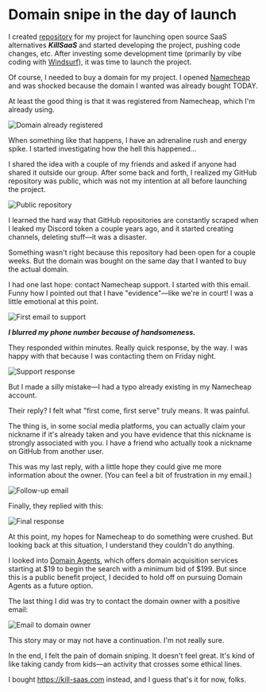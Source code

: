 # Domain snipe in the day of launch

I created [repository](https://github.com/skilldeliver/killsaas) for my project for launching open source SaaS alternatives **_KillSaaS_** and started developing the project, pushing code changes, etc. After investing some development time (primarily by vibe coding with [Windsurf](https://windsurf.ai)), it was time to launch the project.

Of course, I needed to buy a domain for my project. I opened [Namecheap](https://www.namecheap.com) and was shocked because the domain I wanted was already bought TODAY.

At least the good thing is that it was registered from Namecheap, which I'm already using.

![Domain already registered](https://github.com/user-attachments/assets/6f817da0-4ffb-46ff-ae21-5c317261dc79)

When something like that happens, I have an adrenaline rush and energy spike. I started investigating how the hell this happened...

I shared the idea with a couple of my friends and asked if anyone had shared it outside our group. After some back and forth, I realized my GitHub repository was public, which was not my intention at all before launching the project.

![Public repository](https://github.com/user-attachments/assets/fb705859-d4f8-468c-b623-f6b2837a461a)

I learned the hard way that GitHub repositories are constantly scraped when I leaked my Discord token a couple years ago, and it started creating channels, deleting stuff—it was a disaster.

Something wasn't right because this repository had been open for a couple weeks. But the domain was bought on the same day that I wanted to buy the actual domain.

I had one last hope: contact Namecheap support. I started with this email. Funny how I pointed out that I have "evidence"—like we're in court! I was a little emotional at this point.

![First email to support](https://github.com/user-attachments/assets/855217ec-a30b-4f80-bb5e-de24edc9a55f)

**_I blurred my phone number because of handsomeness._**

They responded within minutes. Really quick response, by the way. I was happy with that because I was contacting them on Friday night.

![Support response](https://github.com/user-attachments/assets/14e4a5cd-600d-41ed-9cd4-e5008765162a)

But I made a silly mistake—I had a typo already existing in my Namecheap account.

Their reply? I felt what "first come, first serve" truly means. It was painful.

The thing is, in some social media platforms, you can actually claim your nickname if it's already taken and you have evidence that this nickname is strongly associated with you. I have a friend who actually took a nickname on GitHub from another user.

This was my last reply, with a little hope they could give me more information about the owner. (You can feel a bit of frustration in my email.)

![Follow-up email](https://github.com/user-attachments/assets/0d08f925-de7d-41f9-9c9a-3dc78137f2e3)

Finally, they replied with this:

![Final response](https://github.com/user-attachments/assets/d76b86a1-ea8a-4324-a93f-d52367fbe406)

At this point, my hopes for Namecheap to do something were crushed. But looking back at this situation, I understand they couldn't do anything.

I looked into [Domain Agents](https://www.domainagents.com), which offers domain acquisition services starting at $19 to begin the search with a minimum bid of $199. But since this is a public benefit project, I decided to hold off on pursuing Domain Agents as a future option.

The last thing I did was try to contact the domain owner with a positive email:

![Email to domain owner](https://github.com/user-attachments/assets/0270011c-8649-46b9-a174-046d6491cffb)

This story may or may not have a continuation. I'm not really sure.

In the end, I felt the pain of domain sniping. It doesn't feel great. It's kind of like taking candy from kids—an activity that crosses some ethical lines.

I bought https://kill-saas.com instead, and I guess that's it for now, folks.
